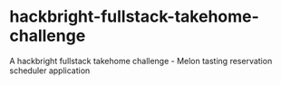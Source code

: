 # hackbright-fullstack-takehome-challenge
A hackbright fullstack takehome challenge - Melon tasting reservation scheduler application
